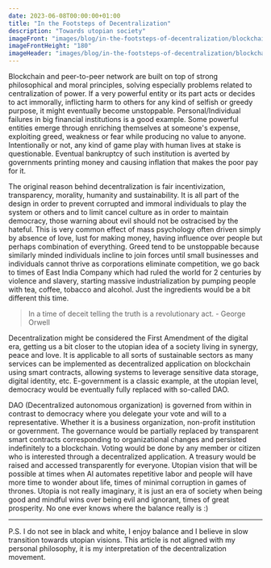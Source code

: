 ```yaml
---
date: 2023-06-08T00:00:00+01:00
title: "In the Footsteps of Decentralization"
description: "Towards utopian society"
imageFront: "images/blog/in-the-footsteps-of-decentralization/blockchain-shadow.png"
imageFrontHeight: "180"
imageHeader: "images/blog/in-the-footsteps-of-decentralization/blockchain-header.png"
---
```


Blockchain and peer-to-peer network are built on top of strong philosophical and moral principles, solving especially
problems related to centralization of power. If a very powerful entity or its part acts or decides to act immorally, inflicting
harm to others for any kind of selfish or greedy purpose, it might eventually become unstoppable. Personal/Individual failures in big
financial institutions is a good example. Some powerful entities emerge through enriching themselves at someone's expense,
exploiting greed, weakness or fear while producing no value to anyone. Intentionally or not, any kind of game play with human lives at stake is questionable.
Eventual bankruptcy of such institution is averted by governments printing money and causing inflation that makes the poor pay for it. 

The original reason behind decentralization is fair incentivization, transparency, morality, humanity and sustainability.
It is all part of the design in order to prevent corrupted and immoral individuals to play the system or others and to limit cancel
culture as in order to maintain democracy, those warning about evil should not be ostracised by the hateful. This is very common effect of mass
psychology often driven simply by absence of love, lust for making money, having influence over people but perhaps combination
of everything. Greed tend to be unstoppable because similarly minded individuals incline to join forces until small businesses
and individuals cannot thrive as corporations eliminate competition, we go back to times of East India Company which had ruled the world
for 2 centuries by violence and slavery, starting massive industrialization by pumping people with tea, coffee, tobacco and alcohol.
Just the ingredients would be a bit different this time. 

> In a time of deceit telling the truth is a revolutionary act. - George Orwell

Decentralization might be considered the First Amendment of the digital era, getting us a bit closer to the utopian idea
of a society living in synergy, peace and love. It is applicable to all sorts of sustainable sectors as many services can
be implemented as decentralized application on blockchain using smart contracts, allowing systems to leverage sensitive
data storage, digital identity, etc. E-government is a classic example, at the utopian level, democracy would be eventually
fully replaced with so-called DAO.

DAO (Decentralized autonomous organization) is governed from within in contrast to democracy where you delegate your vote
and will to a representative. Whether it is a business organization, non-profit institution or government. The governance would
be partially replaced by transparent smart contracts corresponding to organizational changes and persisted indefinitely to a blockchain.
Voting would be done by any member or citizen who is interested through a decentralized application. A treasury would 
be raised and accessed transparently for everyone. Utopian vision that will be possible at times when AI automates
repetitive labor and people will have more time to wonder about life, times of minimal corruption in games of thrones.
Utopia is not really imaginary, it is just an era of society when being good and mindful wins over being evil and ignorant,
times of great prosperity. No one ever knows where the balance really is :)

---

P.S. I do not see in black and white, I enjoy balance and I believe in slow transition towards utopian visions. 
This article is not aligned with my personal philosophy, it is my interpretation of the decentralization movement.